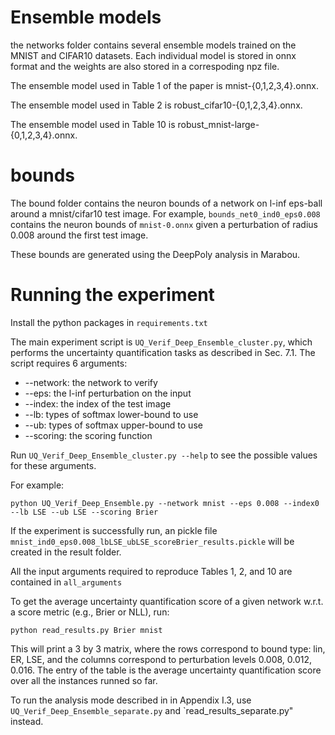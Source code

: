 
# Ensemble models

the networks folder contains several ensemble models trained on the MNIST and CIFAR10 datasets. Each individual model is stored in onnx format and the weights are also stored in a correspoding npz file.

The ensemble model used in Table 1 of the paper is mnist-{0,1,2,3,4}.onnx.

The ensemble model used in Table 2 is robust_cifar10-{0,1,2,3,4}.onnx.

The ensemble model used in Table 10 is robust_mnist-large-{0,1,2,3,4}.onnx.

# bounds

The bound folder contains the neuron bounds of a network on l-inf eps-ball around a mnist/cifar10 test image. For example, `bounds_net0_ind0_eps0.008` contains the neuron bounds of `mnist-0.onnx` given a perturbation of radius 0.008 around the first test image.

These bounds are generated using the DeepPoly analysis in Marabou.

# Running the experiment

Install the python packages in `requirements.txt`

The main experiment script is `UQ_Verif_Deep_Ensemble_cluster.py`, which performs the uncertainty quantification tasks as described in Sec. 7.1. The script requires 6 arguments:

- --network: the network to verify
- --eps: the l-inf perturbation on the input
- --index: the index of the test image
- --lb: types of softmax lower-bound to use
- --ub: types of softmax upper-bound to use
- --scoring: the scoring function

Run `UQ_Verif_Deep_Ensemble_cluster.py --help` to see the possible values for these arguments.

For example:

`python UQ_Verif_Deep_Ensemble.py --network mnist --eps 0.008 --index0 --lb LSE --ub LSE --scoring Brier`

If the experiment is successfully run, an pickle file `mnist_ind0_eps0.008_lbLSE_ubLSE_scoreBrier_results.pickle` will be created in the result folder.

All the input arguments required to reproduce Tables 1, 2, and 10 are contained in `all_arguments`

To get the average uncertainty quantification score of a given network w.r.t. a score metric (e.g., Brier or NLL), run:

`python read_results.py Brier mnist`

This will print a 3 by 3 matrix, where the rows correspond to bound type: lin, ER, LSE,
and the columns correspond to perturbation levels 0.008, 0.012, 0.016. The entry of the table is the average uncertainty quantification score over all the instances runned so far.

To run the analysis mode described in in Appendix I.3, use `UQ_Verif_Deep_Ensemble_separate.py` and `read_results_separate.py" instead.